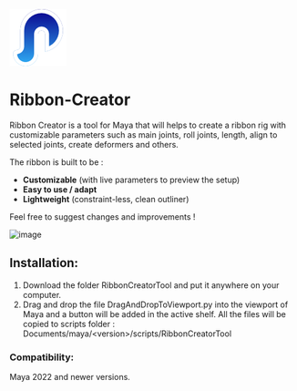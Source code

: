 ![image](https://github.com/RemiCuxac/Ribbon-Creator/blob/main/RibbonCreatorTool/RibbonCreator.png) 
# Ribbon-Creator
Ribbon Creator is a tool for Maya that will helps to create a ribbon rig with customizable parameters such as main joints, roll joints, length, align to selected joints, create deformers and others.

The ribbon is built to be :
- **Customizable** (with live parameters to preview the setup)
- **Easy to use / adapt**
- **Lightweight** (constraint-less, clean outliner)

Feel free to suggest changes and improvements !

![image](https://github.com/RemiCuxac/Ribbon-Creator/assets/7034375/78e907ae-1177-46e0-a9f8-b618b2c8baff)

## Installation:
1. Download the folder RibbonCreatorTool and put it anywhere on your computer.
2. Drag and drop the file DragAndDropToViewport.py into the viewport of Maya and a button will be added in the active shelf.
All the files will be copied to scripts folder : Documents/maya/<version<version>>/scripts/RibbonCreatorTool

### Compatibility:
Maya 2022 and newer versions.
